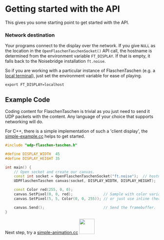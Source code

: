 Getting started with the API
============================

This gives you some starting point to get started with the API.

### Network destination

Your programs connect to the display over the network. If you give `NULL`
as the location in the `OpenFlaschenTaschenSocket()` API call, the
hostname is determined from the environment variable `FT_DISPLAY`. If that
is empty, it falls back to the Noisebridge installation `ft.noise`.

So if you are working with a particular instance of FlaschenTaschen (e.g.
a [local terminal](../server/README.md#terminal)), just set the environment
variable for ease of playing.

```
export FT_DISPLAY=localhost
```

## Example Code

Coding content for FlaschenTaschen is trivial as you just need to send it UDP
packets with the content. Any language of your choice that supports networking
will do.

For C++, there is a simple implementation of such a 'client display', the
[simple-example.cc](./simple-example.cc) helps to get started.

```c++
#include "udp-flaschen-taschen.h"

#define DISPLAY_WIDTH  45
#define DISPLAY_HEIGHT 35

int main() {
    // Open socket and create our canvas.
    const int socket = OpenFlaschenTaschenSocket("ft.noise");  // hostname.
    UDPFlaschenTaschen canvas(socket, DISPLAY_WIDTH, DISPLAY_HEIGHT);

    const Color red(255, 0, 0);
    canvas.SetPixel(0, 0, red);              // Sample with color variable.
    canvas.SetPixel(5, 5, Color(0, 0, 255)); // or just use inline (here: blue).

    canvas.Send();                           // Send the framebuffer.
}
```

Next step, try a [simple-animation.cc](./simple-animation.cc)
<a href="./simple-animation.cc"><img src="../img/invader.png" width="50px"></a>
